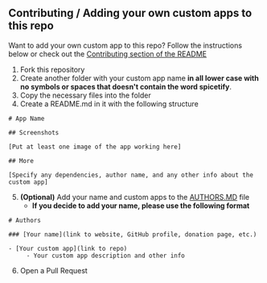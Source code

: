 ## Contributing / Adding your own custom apps to this repo
Want to add your own custom app to this repo? Follow the instructions below or check out the <a href="https://github.com/3raxton/spicetify-custom-apps#contributing--adding-your-own-custom-apps-to-this-repo"  target="_blank"> Contributing section of the README</a>

1. Fork this repository
2. Create another folder with your custom app name **in all lower case with no symbols or spaces that doesn't contain the word spicetify**. 
3. Copy the necessary files into the folder
4. Create a README.md in it with the following structure
```
# App Name

## Screenshots

[Put at least one image of the app working here]

## More

[Specify any dependencies, author name, and any other info about the custom app]
```
5. **(Optional)** Add your name and custom apps to the <a href="https://github.com/3raxton/spicetify-custom-apps/blob/main/AUTHORS.md"  target="_blank">AUTHORS.MD</a> file 
     - **If you decide to add your name, please use the following format**
```
# Authors

### [Your name](link to website, GitHub profile, donation page, etc.)

- [Your custom app](link to repo)
     - Your custom app description and other info
```
6. Open a Pull Request
